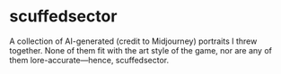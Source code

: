 # scuffedsector
A collection of AI-generated (credit to Midjourney) portraits I threw together. None of them fit with the art style of the game, nor are any of them lore-accurate—hence, scuffedsector.
